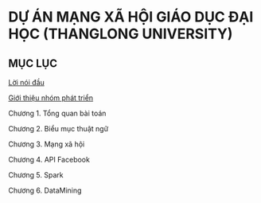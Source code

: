 # DỰ ÁN MẠNG XÃ HỘI GIÁO DỤC ĐẠI HỌC (THANGLONG UNIVERSITY)

## MỤC LỤC
[Lời nói đầu](https://github.com/thang-long-social-network/Documents/blob/master/loimodau.md)

[Giới thiệu nhóm phát triển](https://github.com/thang-long-social-network/Documents/blob/master/nhomphattrien.md)

Chương 1. Tổng quan bài toán


Chương 2. Biểu mục thuật ngữ

Chương 3. Mạng xã hội

Chương 4. API Facebook 

Chương 5. Spark

Chương 6. DataMining

	

